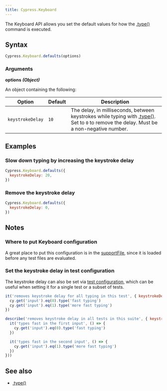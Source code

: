 ```yaml
---
title: Cypress.Keyboard
---
```


The Keyboard API allows you set the default values for how the
[.type()](/api/commands/type) command is executed.

## Syntax

```javascript
Cypress.Keyboard.defaults(options)
```

### Arguments

**<Icon name="angle-right"></Icon> options** **_(Object)_**

An object containing the following:

| Option           | Default | Description                                                                                                                                                    |
| ---------------- | ------- | -------------------------------------------------------------------------------------------------------------------------------------------------------------- |
| `keystrokeDelay` | `10`    | The delay, in milliseconds, between keystrokes while typing with [.type()](/api/commands/type). Set to `0` to remove the delay. Must be a non-negative number. |

## Examples

### Slow down typing by increasing the keystroke delay

```javascript
Cypress.Keyboard.defaults({
  keystrokeDelay: 20,
})
```

### Remove the keystroke delay

```javascript
Cypress.Keyboard.defaults({
  keystrokeDelay: 0,
})
```

## Notes

### Where to put Keyboard configuration

A great place to put this configuration is in the
[supportFile](/guides/core-concepts/writing-and-organizing-tests#Support-file),
since it is loaded before any test files are evaluated.

### Set the keystroke delay in test configuration

The keystroke delay can also be set via
[test configuration](/guides/core-concepts/writing-and-organizing-tests#Test-Configuration),
which can be useful when setting it for a single test or a subset of tests.

```javascript
it('removes keystroke delay for all typing in this test', { keystrokeDelay: 0 }, () => {
  cy.get('input').eq(0).type('fast typing')
  cy.get('input').eq(1).type('more fast typing')
})

describe('removes keystroke delay in all tests in this suite', { keystrokeDelay: 0 }, () => {
  it('types fast in the first input', () => {
    cy.get('input').eq(0).type('fast typing')
  })

  it('types fast in the second input', () => {
    cy.get('input').eq(1).type('more fast typing')
  })
}))
```

## See also

- [.type()](/api/commands/type)
